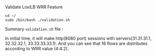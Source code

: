 

Validate LoxiLB WRR Feature

```
cd ~/
sudo /bin/bash ./validation.sh
```

Summary `validation.sh` file :

In initial time, it will make http(8080 port) sessions with servers(31.31.31.1, 32.32.32.1, 33.33.33.33.1). And you can see that 16 flows are distributes according to WRR value (4:4:2).

